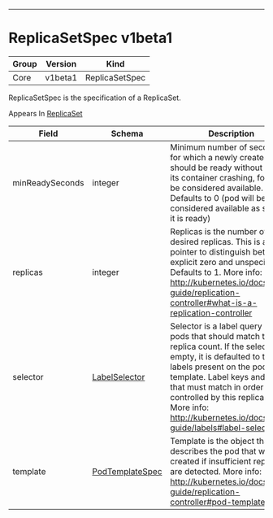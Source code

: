 

-----------
# ReplicaSetSpec v1beta1



Group        | Version     | Kind
------------ | ---------- | -----------
Core | v1beta1 | ReplicaSetSpec







ReplicaSetSpec is the specification of a ReplicaSet.

<aside class="notice">
Appears In <a href="#replicaset-v1beta1">ReplicaSet</a> </aside>

Field        | Schema     | Description
------------ | ---------- | -----------
minReadySeconds | integer | Minimum number of seconds for which a newly created pod should be ready without any of its container crashing, for it to be considered available. Defaults to 0 (pod will be considered available as soon as it is ready)
replicas | integer | Replicas is the number of desired replicas. This is a pointer to distinguish between explicit zero and unspecified. Defaults to 1. More info: http://kubernetes.io/docs/user-guide/replication-controller#what-is-a-replication-controller
selector | [LabelSelector](#labelselector-unversioned) | Selector is a label query over pods that should match the replica count. If the selector is empty, it is defaulted to the labels present on the pod template. Label keys and values that must match in order to be controlled by this replica set. More info: http://kubernetes.io/docs/user-guide/labels#label-selectors
template | [PodTemplateSpec](#podtemplatespec-v1) | Template is the object that describes the pod that will be created if insufficient replicas are detected. More info: http://kubernetes.io/docs/user-guide/replication-controller#pod-template






